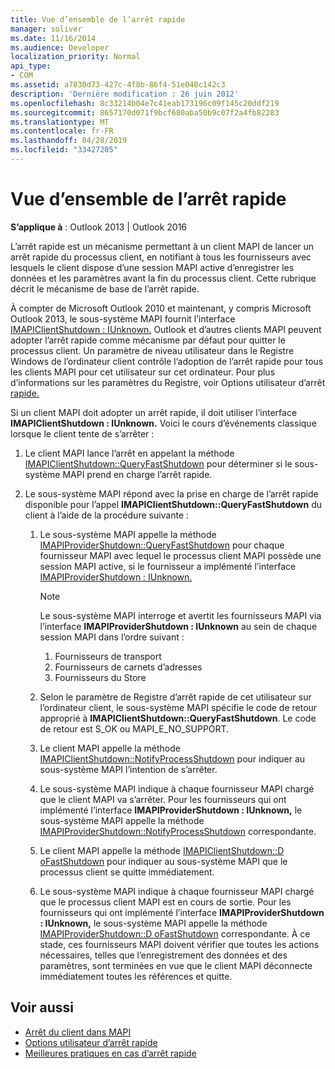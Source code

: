 ```yaml
---
title: Vue d’ensemble de l’arrêt rapide
manager: soliver
ms.date: 11/16/2014
ms.audience: Developer
localization_priority: Normal
api_type:
- COM
ms.assetid: a7830d73-427c-4f8b-86f4-51e040c142c3
description: 'Dernière modification : 26 juin 2012'
ms.openlocfilehash: 8c33214b04e7c41eab173196c09f145c20ddf219
ms.sourcegitcommit: 8657170d071f9bcf680aba50b9c07f2a4fb82283
ms.translationtype: MT
ms.contentlocale: fr-FR
ms.lasthandoff: 04/28/2019
ms.locfileid: "33427205"
---
```

# <a name="fast-shutdown-overview"></a>Vue d’ensemble de l’arrêt rapide

**S’applique à** : Outlook 2013 | Outlook 2016 
  
L’arrêt rapide est un mécanisme permettant à un client MAPI de lancer un arrêt rapide du processus client, en notifiant à tous les fournisseurs avec lesquels le client dispose d’une session MAPI active d’enregistrer les données et les paramètres avant la fin du processus client. Cette rubrique décrit le mécanisme de base de l’arrêt rapide. 

À compter de Microsoft Outlook 2010 et maintenant, y compris Microsoft Outlook 2013, le sous-système MAPI fournit l’interface [IMAPIClientShutdown : IUnknown.](imapiclientshutdowniunknown.md) Outlook et d’autres clients MAPI peuvent adopter l’arrêt rapide comme mécanisme par défaut pour quitter le processus client. Un paramètre de niveau utilisateur dans le Registre Windows de l’ordinateur client contrôle l’adoption de l’arrêt rapide pour tous les clients MAPI pour cet utilisateur sur cet ordinateur. Pour plus d’informations sur les paramètres du Registre, voir Options utilisateur d’arrêt [rapide.](fast-shutdown-user-options.md)
  
Si un client MAPI doit adopter un arrêt rapide, il doit utiliser l’interface **IMAPIClientShutdown : IUnknown.** Voici le cours d’événements classique lorsque le client tente de s’arrêter : 
  
1. Le client MAPI lance l’arrêt en appelant la méthode [IMAPIClientShutdown::QueryFastShutdown](imapiclientshutdown-queryfastshutdown.md) pour déterminer si le sous-système MAPI prend en charge l’arrêt rapide. 
    
2. Le sous-système MAPI répond avec la prise en charge de l’arrêt rapide disponible pour l’appel **IMAPIClientShutdown::QueryFastShutdown** du client à l’aide de la procédure suivante : 
    
    1. Le sous-système MAPI appelle la méthode [IMAPIProviderShutdown::QueryFastShutdown](imapiprovidershutdown-queryfastshutdown.md) pour chaque fournisseur MAPI avec lequel le processus client MAPI possède une session MAPI active, si le fournisseur a implémenté l’interface [IMAPIProviderShutdown : IUnknown.](imapiprovidershutdowniunknown.md) 
        
       > [!NOTE]
       >  Le sous-système MAPI interroge et avertit les fournisseurs MAPI via l’interface **IMAPIProviderShutdown : IUnknown** au sein de chaque session MAPI dans l’ordre suivant :
       > 1. Fournisseurs de transport
       > 2. Fournisseurs de carnets d’adresses
       > 3. Fournisseurs du Store 
    
    2. Selon le paramètre de Registre d’arrêt rapide de cet utilisateur sur l’ordinateur client, le sous-système MAPI spécifie le code de retour approprié à **IMAPIClientShutdown::QueryFastShutdown**. Le code de retour est S_OK ou MAPI_E_NO_SUPPORT.
        
    3. Le client MAPI appelle la méthode [IMAPIClientShutdown::NotifyProcessShutdown](imapiclientshutdown-notifyprocessshutdown.md) pour indiquer au sous-système MAPI l’intention de s’arrêter. 
        
    4. Le sous-système MAPI indique à chaque fournisseur MAPI chargé que le client MAPI va s’arrêter. Pour les fournisseurs qui ont implémenté l’interface **IMAPIProviderShutdown : IUnknown,** le sous-système MAPI appelle la méthode [IMAPIProviderShutdown::NotifyProcessShutdown](imapiprovidershutdown-notifyprocessshutdown.md) correspondante. 
        
    5. Le client MAPI appelle la méthode [IMAPIClientShutdown::D oFastShutdown](imapiclientshutdown-dofastshutdown.md) pour indiquer au sous-système MAPI que le processus client se quitte immédiatement. 
        
    6. Le sous-système MAPI indique à chaque fournisseur MAPI chargé que le processus client MAPI est en cours de sortie. Pour les fournisseurs qui ont implémenté l’interface **IMAPIProviderShutdown : IUnknown,** le sous-système MAPI appelle la méthode [IMAPIProviderShutdown::D oFastShutdown](imapiprovidershutdown-dofastshutdown.md) correspondante. À ce stade, ces fournisseurs MAPI doivent vérifier que toutes les actions nécessaires, telles que l’enregistrement des données et des paramètres, sont terminées en vue que le client MAPI déconnecte immédiatement toutes les références et quitte. 
    
## <a name="see-also"></a>Voir aussi

- [Arrêt du client dans MAPI](client-shutdown-in-mapi.md)
- [Options utilisateur d’arrêt rapide](fast-shutdown-user-options.md)
- [Meilleures pratiques en cas d’arrêt rapide](best-practices-for-fast-shutdown.md)

